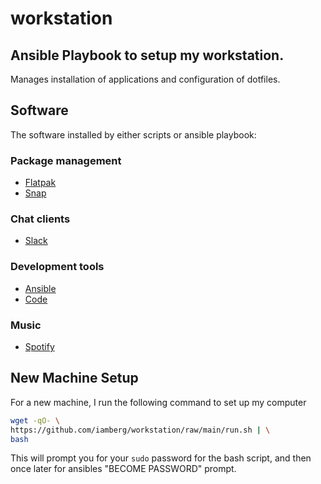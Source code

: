 # workstation

## Ansible Playbook to setup my workstation.

Manages installation of applications and configuration of dotfiles.

## Software
The software installed by either scripts or ansible playbook:

### Package management
* [Flatpak](https://flatpak.org)
* [Snap](https://snapcraft.io)

### Chat clients
* [Slack](https://slack.com)

### Development tools
* [Ansible](https://www.ansible.com)
* [Code](https://code.visualstudio.com)

### Music
* [Spotify](https://www.spotify.com)
## New Machine Setup
For a new machine, I run the following command to set up my computer

```bash
wget -qO- \ 
https://github.com/iamberg/workstation/raw/main/run.sh | \
bash
```

This will prompt you for your `sudo` password for the bash script, and then once later for ansibles "BECOME PASSWORD" prompt.